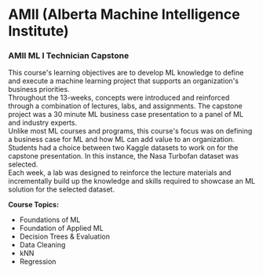 # **AMII (Alberta Machine Intelligence Institute)**  

### **AMII ML I Technician Capstone**  

This course's learning objectives are to develop ML knowledge to define and execute a machine learning project that supports an organization's business priorities.   
Throughout the 13-weeks, concepts were introduced and reinforced through a combination of lectures, labs, and assignments. The capstone project was a 30 minute ML business case presentation to a panel of ML and industry experts.  
Unlike most ML courses and programs, this course's focus was on defining a business case for ML and how ML can add value to an organization.  
Students had a choice between two Kaggle datasets to work on for the capstone presentation. In this instance, the Nasa Turbofan dataset was selected.  
Each week, a lab was designed to reinforce the lecture materials and incrementally build up the knowledge and skills required to showcase an ML solution for the selected dataset.  
  
**Course Topics:**  
*  Foundations of ML  
*  Foundation of Applied ML  
*  Decision Trees & Evaluation  
*  Data Cleaning  
*  kNN  
*  Regression

